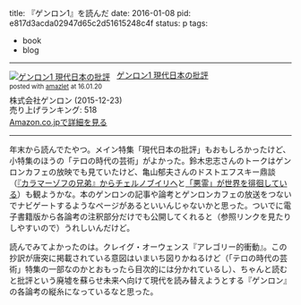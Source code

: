 title: 『ゲンロン1』を読んだ
date: 2016-01-08
pid: e817d3acda02947d65c2d51615248c4f
status: p
tags:
- book
- blog
---

<div class="amazlet-box" style="margin-bottom:0px;"><div class="amazlet-image" style="float:left;margin:0px 12px 1px 0px;"><a href="http://www.amazon.co.jp/exec/obidos/ASIN/B019S6AVN2/dotimpact-22/ref=nosim/" name="amazletlink" target="_blank"><img src="http://ecx.images-amazon.com/images/I/51C0yWCStgL._SL160_.jpg" alt="ゲンロン1 現代日本の批評" style="border: none;" /></a></div><div class="amazlet-info" style="line-height:120%; margin-bottom: 10px"><div class="amazlet-name" style="margin-bottom:10px;line-height:120%"><a href="http://www.amazon.co.jp/exec/obidos/ASIN/B019S6AVN2/dotimpact-22/ref=nosim/" name="amazletlink" target="_blank">ゲンロン1 現代日本の批評</a><div class="amazlet-powered-date" style="font-size:80%;margin-top:5px;line-height:120%">posted with <a href="http://www.amazlet.com/" title="amazlet" target="_blank">amazlet</a> at 16.01.20</div></div><div class="amazlet-detail">株式会社ゲンロン (2015-12-23)<br />売り上げランキング: 518<br /></div><div class="amazlet-sub-info" style="float: left;"><div class="amazlet-link" style="margin-top: 5px"><a href="http://www.amazon.co.jp/exec/obidos/ASIN/B019S6AVN2/dotimpact-22/ref=nosim/" name="amazletlink" target="_blank">Amazon.co.jpで詳細を見る</a></div></div></div><div class="amazlet-footer" style="clear: left"></div></div>

---- 

年末から読んでたやつ。メイン特集「現代日本の批評」もおもしろかったけど、小特集のほうの「テロの時代の芸術」がよかった。鈴木忠志さんのトークはゲンロンカフェの放映でも見ていたけど、亀山郁夫さんのドストエフスキー鼎談（[『カラマーゾフの兄弟』からチェルノブイリへ][1]と[「悪霊」が世界を徘徊している][2]）も観ようかな。本のゲンロンの記事や論考とゲンロンカフェの放送をつないでナビゲートするようなページがあるといいんじゃないかと思った。ついでに電子書籍版から各論考の注釈部分だけでも公開してくれると（参照リンクを見たりしやすいので）うれしいんだけど。

読んでみてよかったのは。クレイグ・オーウェンス『アレゴリー的衝動』。この抄訳が唐突に掲載されている意図はいまいち図りかねるけど（「テロの時代の芸術」特集の一部なのかとおもったら目次的には分かれているし）、ちゃんと読むと批評という廃墟を蘇らせ未来へ向けて現代を読み替えようとする『ゲンロン』の各論考の縦糸になっているなと思った。

[1]:	http://genron-cafe.jp/event/20141209/
[2]:	http://genron-cafe.jp/event/20150717/
